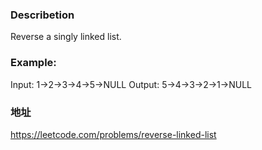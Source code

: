 ### Describetion
Reverse a singly linked list.

### Example:
Input: 1->2->3->4->5->NULL
Output: 5->4->3->2->1->NULL

### 地址
https://leetcode.com/problems/reverse-linked-list
